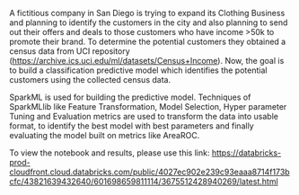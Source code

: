 A fictitious company in San Diego is trying to expand its Clothing Business and planning to identify the customers in the city and also planning to send out their offers and deals to those customers who have income >50k to promote their brand. To determine the potential customers they obtained a census data from UCI repository (https://archive.ics.uci.edu/ml/datasets/Census+Income). Now, the goal is to build a classification predictive model which identifies the potential customers using the collected census data. 

   SparkML is used for building the predictive model. Techniques of SparkMLlib like Feature Transformation, Model Selection, Hyper parameter Tuning and Evaluation metrics are used to transform the data into usable format, to identify the best model with best parameters and finally evaluating the model built on metrics like AreaROC. 

To view the notebook and results, please use this link: https://databricks-prod-cloudfront.cloud.databricks.com/public/4027ec902e239c93eaaa8714f173bcfc/43821639432640/601698659811114/3675512428940269/latest.html

